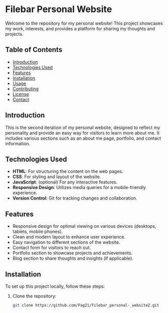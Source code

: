 # Filebar Personal Website

Welcome to the repository for my personal website! This project showcases my work, interests, and provides a platform for sharing my thoughts and projects.

## Table of Contents

- [Introduction](#introduction)
- [Technologies Used](#technologies-used)
- [Features](#features)
- [Installation](#installation)
- [Usage](#usage)
- [Contributing](#contributing)
- [License](#license)
- [Contact](#contact)

## Introduction

This is the second iteration of my personal website, designed to reflect my personality and provide an easy way for visitors to learn more about me. It includes various sections such as an about me page, portfolio, and contact information.

## Technologies Used

- **HTML**: For structuring the content on the web pages.
- **CSS**: For styling and layout of the website.
- **JavaScript**: (optional) For any interactive features.
- **Responsive Design**: Utilizes media queries for a mobile-friendly experience.
- **Version Control**: Git for tracking changes and collaboration.

## Features

- Responsive design for optimal viewing on various devices (desktops, tablets, mobile phones).
- Clean and modern layout to enhance user experience.
- Easy navigation to different sections of the website.
- Contact form for visitors to reach out.
- Portfolio section to showcase projects and achievements.
- Blog section to share thoughts and insights (if applicable).

## Installation

To set up this project locally, follow these steps:

1. Clone the repository:
   ```bash
   git clone https://github.com/Fag21/filebar_personal-_website2.git
